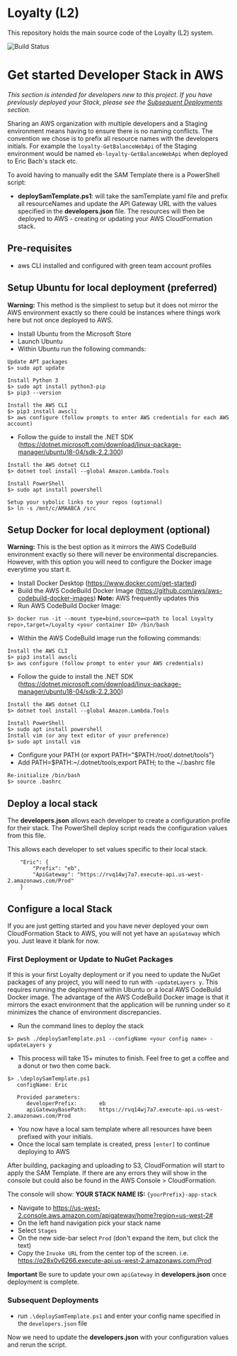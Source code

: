 # Loyalty (L2)

This repository holds the main source code of the Loyalty (L2) system.

![Build Status](https://codebuild.us-west-2.amazonaws.com/badges?uuid=eyJlbmNyeXB0ZWREYXRhIjoiYnpMdFZwbWprTG5velNqUXgrN0tJcVFWaW5kQStiTE0wb05JQ1VDMldhcmJTSjF6WjJSTzV4bkNrWC9tWnRpNkRhTDVCcEhaN1V1RmRMaE1UeHFJQUlZPSIsIml2UGFyYW1ldGVyU3BlYyI6IlRYZmdMUFRodC9rMUtUQ0giLCJtYXRlcmlhbFNldFNlcmlhbCI6MX0%3D&branch=master)

# Get started Developer Stack in AWS

_This section is intended for developers new to this project. If you have previously deployed your Stack, please see the [Subsequent Deployments](#subsequent-deployments) section._

Sharing an AWS organization with multiple developers and a Staging environment means having to ensure there is no naming conflicts. The convention we chose is to prefix all resource names with the developers initials. For example the `loyalty-GetBalanceWebApi` of the Staging environment would be named `eb-loyalty-GetBalanceWebApi` when deployed to Eric Bach's stack etc.

To avoid having to manually edit the SAM Template there is a PowerShell script:

- **deploySamTemplate.ps1**: will take the samTemplate.yaml file and  prefix all resourceNames and update the API Gateway URL with the values specified in the **developers.json** file. The resources will then be deployed to AWS - creating or updating your AWS CloudFormation stack.

## Pre-requisites

- aws CLI installed and configured with green team account profiles

## Setup Ubuntu for local deployment (preferred)

**Warning:** This method is the simpliest to setup but it does not mirror the AWS environment exactly so there could be instances where things work here but not once deployed to AWS.

- Install Ubuntu from the Microsoft Store
- Launch Ubuntu
- Within Ubuntu run the following commands:

```
Update APT packages
$> sudo apt update

Install Python 3
$> sudo apt install python3-pip
$> pip3 --version

Install the AWS CLI
$> pip3 install awscli
$> aws configure (follow prompts to enter AWS credentials for each AWS account) 
```

- Follow the guide to install the .NET SDK
(https://dotnet.microsoft.com/download/linux-package-manager/ubuntu18-04/sdk-2.2.300)

```
Install the AWS dotnet CLI
$> dotnet tool install --global Amazon.Lambda.Tools

Install PowerShell
$> sudo apt install powershell

Setup your sybolic links to your repos (optional)
$> ln -s /mnt/c/AMAABCA /src
```

## Setup Docker for local deployment (optional)

**Warning:** This is the best option as it mirrors the AWS CodeBuild environment exactly so there will never be environmental discrepancies.
However, with this option you will need to configure the Docker image everytime you start it.

- Install Docker Desktop (https://www.docker.com/get-started)
- Build the AWS CodeBuild Docker Image (https://github.com/aws/aws-codebuild-docker-images) **Note:** AWS frequently updates this
- Run AWS CodeBuild Docker Image:

```
$> docker run -it --mount type=bind,source=<path to local Loyalty repo>,target=/Loyalty <your container ID> /bin/bash
```

- Within the AWS CodeBuild image run the following commands:

```
Install the AWS CLI
$> pip3 install awscli
$> aws configure (follow prompt to enter your AWS credentials)
```

- Follow the guide to install the .NET SDK
(https://dotnet.microsoft.com/download/linux-package-manager/ubuntu18-04/sdk-2.2.300)

```
Install the AWS dotnet CLI
$> dotnet tool install --global Amazon.Lambda.Tools

Install PowerShell
$> sudo apt install powershell
Install vim (or any text editor of your preference)
$> sudo apt install vim
```

- Configure your PATH (or export PATH="$PATH:/root/.dotnet/tools")
- Add PATH=$PATH:~/.dotnet/tools;export PATH; to the ~/.bashrc file
```
Re-initialize /bin/bash
$> source .bashrc
```

## Deploy a local stack

The **developers.json** allows each developer to create a configuration profile for their stack. The PowerShell deploy script reads the configuration values from this file.

This allows each developer to set values specific to their local stack.

```
    "Eric": {
        "Prefix": "eb",
        "ApiGateway": "https://rvq14wj7a7.execute-api.us-west-2.amazonaws.com/Prod"
    }
```

## Configure a local Stack

If you are just getting started and you have never deployed your own CloudFormation Stack to AWS, you will not yet have an `apiGateway` which you. Just leave it blank for now.

### First Deployment or Update to NuGet Packages

If this is your first Loyalty deployment or if you need to update the  NuGet packages of any project, you will need to run with `-updateLayers y`.  This requires running the deployment within Ubuntu or a local AWS CodeBuild Docker image.  The advantage of the AWS CodeBuild Docker image is that it mirrors the exact environment that the application will be running under so it minimizes the chance of environment discrepancies.

- Run the command lines to deploy the stack

```
$> pwsh ./deploySamTemplate.ps1 --configName <your config name> -updateLayers y
```

- This process will take 15+ minutes to finish. Feel free to get a coffee and a donut or two then come back.

```
$> .\deploySamTemplate.ps1
   configName: Eric

   Provided parameters:
      developerPrefix:       eb
      apiGatewayBasePath:    https://rvq14wj7a7.execute-api.us-west-2.amazonaws.com/Prod
```

- You now have a local sam template where all resources have been prefixed with your initials.
- Once the local sam template is created, press `[enter]` to continue deploying to AWS

After building, packaging and uploading to S3, CloudFormation will start to apply the SAM Template. If there are any errors they will show in the console but could also be found in the AWS Console > CloudFormation. 

The console will show: **YOUR STACK NAME IS:** `{yourPrefix}-app-stack`

- Navigate to https://us-west-2.console.aws.amazon.com/apigateway/home?region=us-west-2#
- On the left hand navigation pick your stack name
- Select `Stages`
- On the new side-bar select `Prod` (don't expand the item, but click the text)
- Copy the `Invoke URL` from the center top of the screen. i.e. https://q28x0v6266.execute-api.us-west-2.amazonaws.com/Prod

**Important** Be sure to update your own `apiGateway` in **developers.json** once deployment is complete.

### Subsequent Deployments

- run `.\deploySamTemplate.ps1` and enter your config name specified in the `developers.json` file

Now we need to update the **developers.json** with your configuration values and rerun the script.
